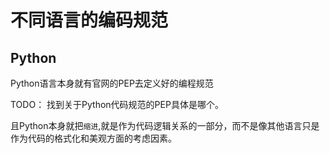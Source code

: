 # 不同语言的编码规范

## Python
Python语言本身就有官网的PEP去定义好的编程规范

TODO： 找到关于Python代码规范的PEP具体是哪个。

且Python本身就把`缩进`,就是作为代码逻辑关系的一部分，而不是像其他语言只是作为代码的格式化和美观方面的考虑因素。


